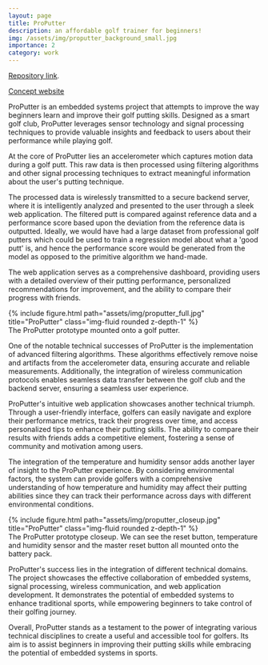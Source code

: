 ```yaml
---
layout: page
title: ProPutter
description: an affordable golf trainer for beginners! 
img: /assets/img/proputter_background_small.jpg
importance: 2
category: work
---
```


<a href="https://github.com/itmr1/ProPutter">Repository link</a>.


<a href="https://bkmzad.wixsite.com/proputter">Concept website</a> 

ProPutter is an embedded systems project that attempts to improve the way beginners learn and improve their golf putting skills. Designed as a smart golf club, ProPutter leverages sensor technology and signal processing techniques to provide valuable insights and feedback to users about their performance while playing golf.

At the core of ProPutter lies an accelerometer which captures motion data during a golf putt. This raw data is then processed using filtering algorithms and other signal processing techniques to extract meaningful information about the user's putting technique.  

The processed data is wirelessly transmitted to a secure backend server, where it is intelligently analyzed and presented to the user through a sleek web application. The filtered putt is compared against reference data and a performance score based upon the deviation from the reference data is outputted. Ideally, we would have had a large dataset from professional golf putters which could be used to train a regression model about what a 'good putt' is, and hence the performance score would be generated from the model as opposed to the primitive algorithm we hand-made.

The web application serves as a comprehensive dashboard, providing users with a detailed overview of their putting performance, personalized recommendations for improvement, and the ability to compare their progress with friends.

<div class="row">
    <div class="col-sm mt-3 mt-md-0">
        {% include figure.html path="assets/img/proputter_full.jpg" title="ProPutter" class="img-fluid rounded z-depth-1" %}
    </div>
</div>
<div class="caption">
    The ProPutter prototype mounted onto a golf putter.
</div>


One of the notable technical successes of ProPutter is the implementation of advanced filtering algorithms. These algorithms effectively remove noise and artifacts from the accelerometer data, ensuring accurate and reliable measurements. Additionally, the integration of wireless communication protocols enables seamless data transfer between the golf club and the backend server, ensuring a seamless user experience.

ProPutter's intuitive web application showcases another technical triumph. Through a user-friendly interface, golfers can easily navigate and explore their performance metrics, track their progress over time, and access personalized tips to enhance their putting skills. The ability to compare their results with friends adds a competitive element, fostering a sense of community and motivation among users.

The integration of the temperature and humidity sensor adds another layer of insight to the ProPutter experience. By considering environmental factors, the system can provide golfers with a comprehensive understanding of how temperature and humidity may affect their putting abilities since they can track their performance across days with different environmental conditions.

<div class="row justify-content-sm-center">
    <div class="col-sm-8 mt-3 mt-md-0">
        {% include figure.html path="assets/img/proputter_closeup.jpg" title="ProPutter" class="img-fluid rounded z-depth-1" %}
    </div>
</div>
<div class="caption">
    The ProPutter prototype closeup. We can see the reset button, temperature and humidity sensor and the master reset button all mounted onto the battery pack.
</div>


ProPutter's success lies in the integration of different technical domains. The project showcases the effective collaboration of embedded systems, signal processing, wireless communication, and web application development. It demonstrates the potential of embedded systems to enhance traditional sports, while empowering beginners to take control of their golfing journey.


Overall, ProPutter stands as a testament to the power of integrating various technical disciplines to create a useful and accessible tool for golfers. Its aim is to assist beginners in improving their putting skills while embracing the potential of embedded systems in sports.